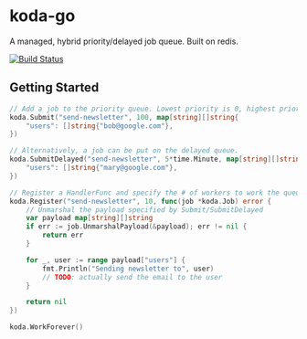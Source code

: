 # koda-go #

A managed, hybrid priority/delayed job queue. Built on redis.

[![Build Status](https://travis-ci.org/cjlucas/koda-go.svg?branch=master)](https://travis-ci.org/cjlucas/koda-go)

## Getting Started ##

```go
// Add a job to the priority queue. Lowest priority is 0, highest priority is 100.
koda.Submit("send-newsletter", 100, map[string][]string{
    "users": []string{"bob@google.com"},
})

// Alternatively, a job can be put on the delayed queue.
koda.SubmitDelayed("send-newsletter", 5*time.Minute, map[string][]string{
    "users": []string{"mary@google.com"},
})

// Register a HandlerFunc and specify the # of workers to work the queue
koda.Register("send-newsletter", 10, func(job *koda.Job) error {
    // Unmarshal the payload specified by Submit/SubmitDelayed
    var payload map[string][]string
    if err := job.UnmarshalPayload(&payload); err != nil {
        return err
    }

    for _, user := range payload["users"] {
        fmt.Println("Sending newsletter to", user)
        // TODO: actually send the email to the user
    }

    return nil
})

koda.WorkForever()
```
